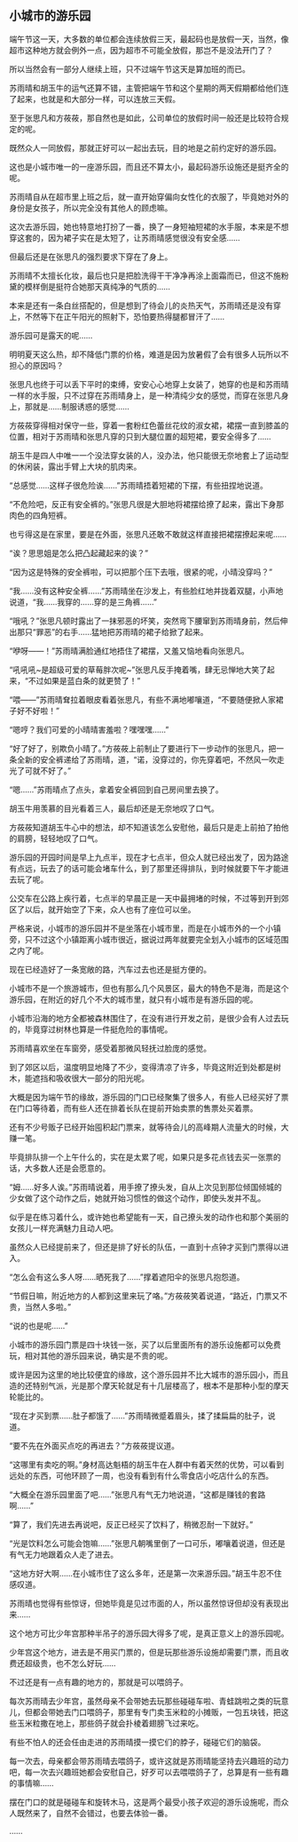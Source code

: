 ## 小城市的游乐园

端午节这一天，大多数的单位都会连续放假三天，最起码也是放假一天，当然，像超市这种地方就会例外一点，因为超市不可能全放假，那岂不是没法开门了？

所以当然会有一部分人继续上班，只不过端午节这天是算加班的而已。

苏雨晴和胡玉牛的运气还算不错，主管把端午节和这个星期的两天假期都给他们连了起来，也就是和大部分一样，可以连放三天假。

至于张思凡和方莜莜，那自然也是如此，公司单位的放假时间一般还是比较符合规定的呢。

既然众人一同放假，那就正好可以一起出去玩，目的地是之前约定好的游乐园。

这也是小城市唯一的一座游乐园，而且还不算太小，最起码游乐设施还是挺齐全的呢。

苏雨晴自从在超市里上班之后，就一直开始穿偏向女性化的衣服了，毕竟她对外的身份是女孩子，所以完全没有其他人的顾虑嘛。

这次去游乐园，她也特意地打扮了一番，换了一身短袖短裙的水手服，本来是不想穿这套的，因为裙子实在是太短了，让苏雨晴感觉很没有安全感……

但最后还是在张思凡的强烈要求下穿在了身上。

苏雨晴不太擅长化妆，最后也只是把脸洗得干干净净再涂上面霜而已，但这不施粉黛的模样倒是挺符合她那天真纯净的气质的……

本来是还有一条白丝搭配的，但是想到了待会儿的炎热天气，苏雨晴还是没有穿上，不然等下在正午阳光的照射下，恐怕要热得腿都冒汗了……

游乐园可是露天的呢……

明明夏天这么热，却不降低门票的价格，难道是因为放暑假了会有很多人玩所以不担心的原因吗？

张思凡也终于可以丢下平时的束缚，安安心心地穿上女装了，她穿的也是和苏雨晴一样的水手服，只不过穿在苏雨晴身上，是一种清纯少女的感觉，而穿在张思凡身上，那就是……制服诱惑的感觉……

方莜莜穿得相对保守一些，穿着一套粉红色蕾丝花纹的淑女裙，裙摆一直到膝盖的位置，相对于苏雨晴和张思凡穿的只到大腿位置的超短裙，要安全得多了……

胡玉牛是四人中唯一一个没法穿女装的人，没办法，他只能很无奈地套上了运动型的休闲装，露出手臂上大块的肌肉来。

“总感觉……这样子很危险诶……”苏雨晴捂着短裙的下摆，有些扭捏地说道。

“不危险吧，反正有安全裤的。”张思凡很是大胆地将裙摆给撩了起来，露出下身那肉色的四角短裤。

也亏得这是在家里，要是在外面，张思凡还敢不敢就这样直接把裙摆撩起来呢……

“诶？思思姐是怎么把凸起藏起来的诶？”

“因为这是特殊的安全裤啦，可以把那个压下去哦，很紧的呢，小晴没穿吗？”

“我……没有这种安全裤……”苏雨晴坐在沙发上，有些脸红地并拢着双腿，小声地说道，“我……我穿的……穿的是三角裤……”

“哦吼？”张思凡顿时露出了一抹邪恶的坏笑，突然弯下腰窜到苏雨晴身前，然后伸出那只“罪恶”的右手……猛地把苏雨晴的裙子给掀了起来。

“咿呀——！”苏雨晴满脸通红地捂住了裙摆，又羞又恼地看向张思凡。

“吼吼吼~是超级可爱的草莓胖次呢~”张思凡反手掩着嘴，肆无忌惮地大笑了起来，“不过如果是蓝白条的就更赞了！”

“喂——”苏雨晴耷拉着眼皮看着张思凡，有些不满地嘟嚷道，“不要随便掀人家裙子好不好啦！”

“嗯哼？我们可爱的小晴晴害羞啦？嘿嘿嘿……”

“好了好了，别欺负小晴了。”方莜莜上前制止了要进行下一步动作的张思凡，把一条全新的安全裤递给了苏雨晴，道，“诺，没穿过的，你先穿着吧，不然风一吹走光了可就不好了。”

“嗯……”苏雨晴点了点头，拿着安全裤回到自己房间里去换了。

胡玉牛用羡慕的目光看着三人，最后却还是无奈地叹了口气。

方莜莜知道胡玉牛心中的想法，却不知道该怎么安慰他，最后只是走上前拍了拍他的肩膀，轻轻地叹了口气。

游乐园的开园时间是早上九点半，现在才七点半，但众人就已经出发了，因为路途有点远，玩去了的话可能会堵车什么，到了那里还得排队，到时候就要下午才能进去玩了呢。

公交车在公路上疾行着，七点半的早晨正是一天中最拥堵的时候，不过等到开到郊区了以后，就开始空了下来，众人也有了座位可以坐。

严格来说，小城市的游乐园并不是坐落在小城市里，而是在小城市外的一个小镇旁，只不过这个小镇距离小城市很近，据说过两年就要完全划入小城市的区域范围之内了呢。

现在已经造好了一条宽敞的路，汽车过去也还是挺方便的。

小城市不是一个旅游城市，但也有那么几个风景区，最大的特色不是海，而是这个游乐园，在附近的好几个不大的城市里，就只有小城市是有游乐园的呢。

小城市沿海的地方全都被森林围住了，在没有进行开发之前，是很少会有人过去玩的，毕竟穿过树林也算是一件挺危险的事情呢。

苏雨晴喜欢坐在车窗旁，感受着那微风轻抚过脸庞的感觉。

到了郊区以后，温度明显地降了不少，变得清凉了许多，毕竟这附近到处都是树木，能遮挡和吸收很大一部分的阳光呢。

大概是因为端午节的缘故，游乐园的门口已经聚集了很多人，有些人已经买好了票在门口等待着，而有些人还在排着长队在提前开始卖票的售票处买着票。

还有不少号贩子已经开始囤积起门票来，就等待会儿的高峰期人流量大的时候，大赚一笔。

毕竟排队排一个上午什么的，实在是太累了呢，如果只是多花点钱去买一张票的话，大多数人还是会愿意的。

“姆……好多人诶。”苏雨晴说着，用手撩了撩头发，自从上次见到那位倾国倾城的少女做了这个动作之后，她就开始习惯性的做这个动作，即使头发并不乱。

似乎是在练习着什么，或许她也希望能有一天，自己撩头发的动作也和那个美丽的女孩儿一样充满魅力且动人吧。

虽然众人已经提前来了，但还是排了好长的队伍，一直到十点钟才买到门票得以进入。

“怎么会有这么多人呀……晒死我了……”撑着遮阳伞的张思凡抱怨道。

“节假日嘛，附近地方的人都到这里来玩了咯。”方莜莜笑着说道，“路近，门票又不贵，当然人多啦。”

“说的也是呢……”

小城市的游乐园门票是四十块钱一张，买了以后里面所有的游乐设施都可以免费玩，相对其他的游乐园来说，确实是不贵的呢。

或许是因为这里的地比较便宜的缘故，这个游乐园并不比大城市的游乐园小，而且造的还特别气派，光是那个摩天轮就足有十几层楼高了，根本不是那种小型的摩天轮能比的。

“现在才买到票……肚子都饿了……”苏雨晴微蹙着眉头，揉了揉扁扁的肚子，说道。

“要不先在外面买点吃的再进去？”方莜莜提议道。

“这哪里有卖吃的啊。”身材高达魁梧的胡玉牛在人群中有着天然的优势，可以看到远处的东西，可他环顾了一周，也没有看到有什么零食店小吃店什么的东西。

“大概全在游乐园里面了吧……”张思凡有气无力地说道，“这都是赚钱的套路啊……”

“算了，我们先进去再说吧，反正已经买了饮料了，稍微忍耐一下就好。”

“光是饮料怎么可能会饱嘛……”张思凡朝嘴里倒了一口可乐，嘟嚷着说道，但还是有气无力地跟着众人走了进去。

“这地方好大啊……在小城市住了这么多年，还是第一次来游乐园。”胡玉牛忍不住感叹道。

苏雨晴也觉得有些惊讶，但她毕竟是见过市面的人，所以虽然惊讶但却没有表现出来……

这个地方可比少年宫那种半吊子的游乐园大得多了呢，是真正意义上的游乐园呢。

少年宫这个地方，进去是不用买门票的，但是玩那些游乐设施却需要门票，而且收费还超级贵，也不怎么好玩……

不过还是有一点有趣的地方的，那就是可以喂鸽子。

每次苏雨晴去少年宫，虽然母亲不会带她去玩那些碰碰车啦、青蛙跳啦之类的玩意儿，但都会带她去门口喂鸽子，那里有专门卖玉米粒的小摊贩，一包五块钱，把这些玉米粒撒在地上，那些鸽子就会扑棱着翅膀飞过来吃。

有些不怕人的还会任由走进的苏雨晴摸一摸它们的脖子，碰碰它们的脑袋。

每一次去，母亲都会带苏雨晴去喂鸽子，或许这就是苏雨晴能坚持去兴趣班的动力吧，每一次去兴趣班她都会安慰自己，好歹可以去喂喂鸽子了，总算是有一些有趣的事情嘛……

摆在门口的就是碰碰车和旋转木马，这是两个最受小孩子欢迎的游乐设施呢，而众人既然来了，自然不会错过，也要去体验一番。

……
